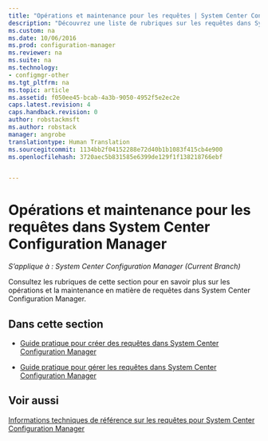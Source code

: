 ```yaml
---
title: "Opérations et maintenance pour les requêtes | System Center Configuration Manager"
description: "Découvrez une liste de rubriques sur les requêtes dans System Center Configuration Manager. Le thème central est la maintenance et les opérations."
ms.custom: na
ms.date: 10/06/2016
ms.prod: configuration-manager
ms.reviewer: na
ms.suite: na
ms.technology:
- configmgr-other
ms.tgt_pltfrm: na
ms.topic: article
ms.assetid: f050ee45-bcab-4a3b-9050-4952f5e2ec2e
caps.latest.revision: 4
caps.handback.revision: 0
author: robstackmsft
ms.author: robstack
manager: angrobe
translationtype: Human Translation
ms.sourcegitcommit: 1134bb2f04152288e72d40b1b1083f415cb4e900
ms.openlocfilehash: 3720aec5b831585e6399de129f1f138218766ebf


---
```

# <a name="operations-and-maintenance-for-queries-in-system-center-configuration-manager"></a>Opérations et maintenance pour les requêtes dans System Center Configuration Manager

*S’applique à : System Center Configuration Manager (Current Branch)*

Consultez les rubriques de cette section pour en savoir plus sur les opérations et la maintenance en matière de requêtes dans System Center Configuration Manager.  

## <a name="in-this-section"></a>Dans cette section  

-   [Guide pratique pour créer des requêtes dans System Center Configuration Manager](../../../core/servers/manage/create-queries.md)  

-   [Guide pratique pour gérer les requêtes dans System Center Configuration Manager](../../../core/servers/manage/manage-queries.md)  

## <a name="see-also"></a>Voir aussi  
 [Informations techniques de référence sur les requêtes pour System Center Configuration Manager](../../../core/servers/manage/queries-technical-reference.md)



<!--HONumber=Nov16_HO1-->


